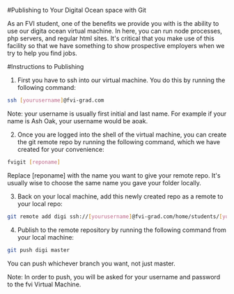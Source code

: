 #Publishing to Your Digital Ocean space with Git

As an FVI student, one of the benefits we provide you with is the ability to use our digita ocean virtual machine. In here, you can run node processes, php servers, and regular html sites. It's critical that you make use of this facility so that we have something to show prospective employers when we try to help you find jobs.

#Instructions to Publishing

1. First you have to ssh into our virtual machine. You do this by running the following command:  

```bash
ssh [yourusername]@fvi-grad.com
```
Note: your username is usually first initial and last name. For example if your name is Ash Oak, your username would be aoak.  

2. Once you are logged into the shell of the virtual machine, you can create the git remote repo by running the following command, which we have created for your convenience:  

```bash
fvigit [reponame]
```
Replace [reponame] with the name you want to give your remote repo. It's usually wise to choose the same name you gave your folder locally.  

3. Back on your local machine, add this newly created repo as a remote to your local repo:  

```bash
git remote add digi ssh://[yourusername]@fvi-grad.com/home/students/[yourusername]/[yourusername].fvi-grad.com/[remotereponame]
```

4. Publish to the remote repository by running the following command from your local machine:

```bash
git push digi master
```

You can push whichever branch you want, not just master.  

Note: In order to push, you will be asked for your username and password to the fvi Virtual Machine.

